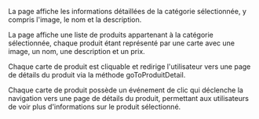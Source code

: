 La page affiche les informations détaillées de la catégorie sélectionnée, y compris l'image, le nom et la description.

La page affiche une liste de produits appartenant à la catégorie sélectionnée, chaque produit étant représenté par une carte avec une image, un nom, une description et un prix.

Chaque carte de produit est cliquable et redirige l'utilisateur vers une page de détails du produit via la méthode goToProduitDetail.

Chaque carte de produit possède un événement de clic qui déclenche la navigation vers une page de détails du produit, permettant aux utilisateurs de voir plus d'informations sur le produit sélectionné.
